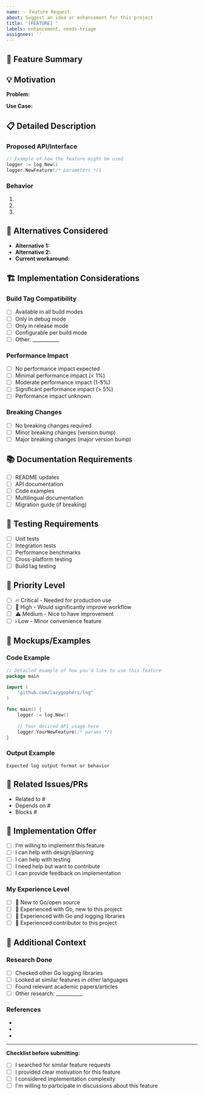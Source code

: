 ```yaml
---
name: ✨ Feature Request
about: Suggest an idea or enhancement for this project
title: '[FEATURE] '
labels: enhancement, needs-triage
assignees: ''
---
```


## 🎯 Feature Summary
<!-- A clear and concise description of what you want to happen -->

## 💡 Motivation
<!-- Why is this feature needed? What problem does it solve? -->

**Problem:**
<!-- Describe the problem you're trying to solve -->

**Use Case:**
<!-- Describe your specific use case -->

## 📋 Detailed Description
<!-- Provide a detailed description of the feature -->

### Proposed API/Interface
<!-- If applicable, show how you envision the API would look -->

```go
// Example of how the feature might be used
logger := log.New()
logger.NewFeature(/* parameters */)
```

### Behavior
<!-- Describe how the feature should behave -->

1. 
2. 
3. 

## 🔄 Alternatives Considered
<!-- Describe any alternative solutions or features you've considered -->

- **Alternative 1:** 
- **Alternative 2:** 
- **Current workaround:** 

## 🏗️ Implementation Considerations
<!-- Technical considerations for implementing this feature -->

### Build Tag Compatibility
<!-- How should this feature work with different build tags? -->

- [ ] Available in all build modes
- [ ] Only in debug mode
- [ ] Only in release mode  
- [ ] Configurable per build mode
- [ ] Other: ___________

### Performance Impact
<!-- What's the expected performance impact? -->

- [ ] No performance impact expected
- [ ] Minimal performance impact (< 1%)
- [ ] Moderate performance impact (1-5%)
- [ ] Significant performance impact (> 5%)
- [ ] Performance impact unknown

### Breaking Changes
<!-- Will this require breaking changes? -->

- [ ] No breaking changes required
- [ ] Minor breaking changes (version bump)
- [ ] Major breaking changes (major version bump)

## 📚 Documentation Requirements
<!-- What documentation would be needed? -->

- [ ] README updates
- [ ] API documentation
- [ ] Code examples
- [ ] Multilingual documentation
- [ ] Migration guide (if breaking)

## 🧪 Testing Requirements
<!-- What testing would be needed? -->

- [ ] Unit tests
- [ ] Integration tests
- [ ] Performance benchmarks
- [ ] Cross-platform testing
- [ ] Build tag testing

## 🌟 Priority Level
<!-- How important is this feature to you? -->

- [ ] 🔥 Critical - Needed for production use
- [ ] 🚨 High - Would significantly improve workflow
- [ ] ⚠️ Medium - Nice to have improvement
- [ ] ℹ️ Low - Minor convenience feature

## 🎨 Mockups/Examples
<!-- If applicable, add mockups, diagrams, or detailed examples -->

### Code Example
```go
// Detailed example of how you'd like to use this feature
package main

import (
    "github.com/lazygophers/log"
)

func main() {
    logger := log.New()
    
    // Your desired API usage here
    logger.YourNewFeature(/* params */)
}
```

### Output Example
```
Expected log output format or behavior
```

## 🔗 Related Issues/PRs
<!-- Link any related issues or pull requests -->

- Related to #
- Depends on #
- Blocks #

## 🤝 Implementation Offer
<!-- Are you willing to help implement this? -->

- [ ] I'm willing to implement this feature
- [ ] I can help with design/planning
- [ ] I can help with testing
- [ ] I need help but want to contribute
- [ ] I can provide feedback on implementation

### My Experience Level
<!-- Help us understand how to best support you -->

- [ ] 🌟 New to Go/open source
- [ ] 🔧 Experienced with Go, new to this project
- [ ] 🚀 Experienced with Go and logging libraries
- [ ] 💫 Experienced contributor to this project

## 📖 Additional Context
<!-- Add any other context, research, or references about the feature request -->

### Research Done
<!-- Have you researched how other libraries handle this? -->

- [ ] Checked other Go logging libraries
- [ ] Looked at similar features in other languages
- [ ] Found relevant academic papers/articles
- [ ] Other research: ___________

### References
<!-- Links to relevant documentation, articles, or examples -->

- 
- 
- 

---

**Checklist before submitting:**
- [ ] I searched for similar feature requests
- [ ] I provided clear motivation for this feature
- [ ] I considered implementation complexity
- [ ] I'm willing to participate in discussions about this feature